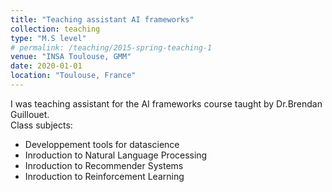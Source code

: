 ```yaml
---
title: "Teaching assistant AI frameworks"
collection: teaching
type: "M.S level"
# permalink: /teaching/2015-spring-teaching-1
venue: "INSA Toulouse, GMM"
date: 2020-01-01
location: "Toulouse, France"
---
```


I was teaching assistant for the AI frameworks course taught by Dr.Brendan Guillouet.  
Class subjects:
* Developpement tools for datascience
* Inroduction to Natural Language Processing
* Inroduction to Recommender Systems
* Inroduction to Reinforcement Learning

